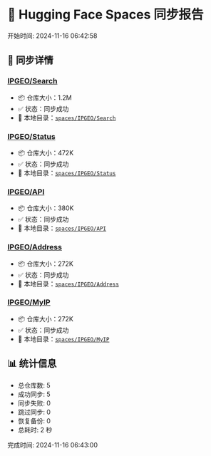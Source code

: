 # 👧 Hugging Face Spaces 同步报告

开始时间: 2024-11-16 06:42:58

## 📝 同步详情

### [IPGEO/Search](https://huggingface.co/spaces/IPGEO/Search)

* 📦 仓库大小：1.2M
* ✅ 状态：同步成功
* 📂 本地目录：[`spaces/IPGEO/Search`](file:///home/runner/work/huggingface-sync/huggingface-sync/spaces/IPGEO/Search)

### [IPGEO/Status](https://huggingface.co/spaces/IPGEO/Status)

* 📦 仓库大小：472K
* ✅ 状态：同步成功
* 📂 本地目录：[`spaces/IPGEO/Status`](file:///home/runner/work/huggingface-sync/huggingface-sync/spaces/IPGEO/Status)

### [IPGEO/API](https://huggingface.co/spaces/IPGEO/API)

* 📦 仓库大小：380K
* ✅ 状态：同步成功
* 📂 本地目录：[`spaces/IPGEO/API`](file:///home/runner/work/huggingface-sync/huggingface-sync/spaces/IPGEO/API)

### [IPGEO/Address](https://huggingface.co/spaces/IPGEO/Address)

* 📦 仓库大小：272K
* ✅ 状态：同步成功
* 📂 本地目录：[`spaces/IPGEO/Address`](file:///home/runner/work/huggingface-sync/huggingface-sync/spaces/IPGEO/Address)

### [IPGEO/MyIP](https://huggingface.co/spaces/IPGEO/MyIP)

* 📦 仓库大小：272K
* ✅ 状态：同步成功
* 📂 本地目录：[`spaces/IPGEO/MyIP`](file:///home/runner/work/huggingface-sync/huggingface-sync/spaces/IPGEO/MyIP)

## 📊 统计信息

* 总仓库数: 5
* 成功同步: 5
* 同步失败: 0
* 跳过同步: 0
* 恢复备份: 0
* 总耗时: 2 秒

完成时间: 2024-11-16 06:43:00
